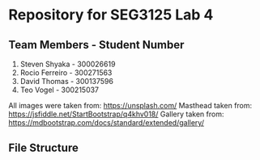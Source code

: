 # Repository for SEG3125 Lab 4

## Team Members - Student Number
1. Steven Shyaka - 300026619
2. Rocio Ferreiro - 300271563
3. David Thomas - 300137596
4. Teo Vogel - 300215037

All images were taken from: https://unsplash.com/
Masthead taken from: https://jsfiddle.net/StartBootstrap/q4khv018/
Gallery taken from: https://mdbootstrap.com/docs/standard/extended/gallery/
## File Structure
